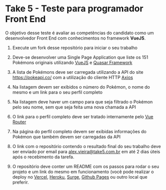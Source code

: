# Take 5 - Teste para programador Front End

O objetivo desse teste é avaliar as competências do candidato como um desenvolvedor Front End com conhecimentos no framework **VueJS**.

1. Execute um fork desse repositório para iniciar o seu trabalho

2. Deve-se desenvolver uma Single Page Application que liste os 151 Pokémons originais utilizando [VueJS](https://vuejs.org/ "Documentação VueJS") e [Quasar Framework](https://quasar.dev/ "Documentação Quasar Framework")

3. A lista de Pokémons deve ser carregada utilizando a API do site https://pokeapi.co/ com a utilização do cliente HTTP [Axios](https://github.com/axios/axios "Github Axios")

4. Na listagem devem ser exibidos o número do Pokémon, o nome do mesmo e um link para o seu perfil completo

5. Na listagem deve haver um campo para que seja filtrado o Pokémon pelo seu nome, sem que seja feita uma nova chamada a API

6. O link para o perfil completo deve ser tratado internamente pelo [Vue Router](https://router.vuejs.org/ "Documentação Vue Router")

7. Na página do perfil completo devem ser exibidas informações do Pokémon que também devem ser carregadas da API

8. O link com o repositório contendo o resultado final do seu trabalho deve ser enviado por email para alex.vieira@take5.com.br em até 2 dias úteis após o recebimento da tarefa. 

9. O repositório deve conter um README com os passos para rodar o seu projeto e um link do mesmo em funcionamento (você pode realizar o deploy no [Vercel](https://quasar.dev/quasar-cli/developing-spa/deploying#deploying-with-vercel "Vercel"), [Heroku](https://quasar.dev/quasar-cli/developing-spa/deploying#deploying-with-heroku "Heroku"), [Surge](https://quasar.dev/quasar-cli/developing-spa/deploying#deploying-with-surge "Surge"), [Github Pages](https://quasar.dev/quasar-cli/developing-spa/deploying#deploying-on-github-pages "Github Pages") ou outro local que preferir.
